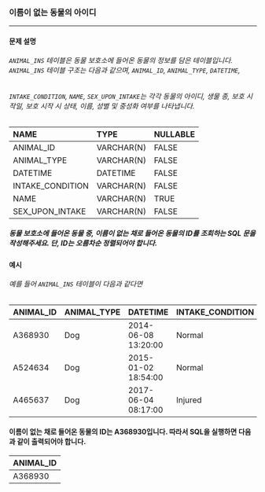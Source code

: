 ### 이름이 없는 동물의 아이디

***

#### 문제 설명
###### `ANIMAL_INS` 테이블은 동물 보호소에 들어온 동물의 정보를 담은 테이블입니다. `ANIMAL_INS` 테이블 구조는 다음과 같으며, `ANIMAL_ID`, `ANIMAL_TYPE`, `DATETIME`, 
###### `INTAKE_CONDITION`, `NAME`, `SEX_UPON_INTAKE`는 각각 동물의 아이디, 생물 종, 보호 시작일, 보호 시작 시 상태, 이름, 성별 및 중성화 여부를 나타냅니다.

NAME	          |TYPE       |	NULLABLE|
|:--            |:--        |:--
ANIMAL_ID	      |VARCHAR(N)	|FALSE    |
ANIMAL_TYPE     |	VARCHAR(N)|	FALSE   |
DATETIME        |	DATETIME  |	FALSE   |
INTAKE_CONDITION|	VARCHAR(N)|	FALSE   |
NAME            |	VARCHAR(N)|	TRUE    |
SEX_UPON_INTAKE |	VARCHAR(N)|	FALSE   |

##### 동물 보호소에 들어온 동물 중, 이름이 없는 채로 들어온 동물의 ID를 조회하는 SQL 문을 작성해주세요. 단, ID는 오름차순 정렬되어야 합니다.

#### 예시
###### 예를 들어 `ANIMAL_INS` 테이블이 다음과 같다면

ANIMAL_ID |	ANIMAL_TYPE|	DATETIME           |	INTAKE_CONDITION|	NAME      |	SEX_UPON_INTAKE|
|:--      |:--         |:--                  |:--               |:--        |:--
A368930   |	Dog        |	2014-06-08 13:20:00|	Normal          |	NULL      |	Spayed Female   |
A524634   |	Dog        |	2015-01-02 18:54:00|	Normal          | Belle     |	Intact Female   |
A465637   |	Dog        |	2017-06-04 08:17:00|	Injured         |	Commander |	Neutered Male   |

#### 이름이 없는 채로 들어온 동물의 ID는 A368930입니다. 따라서 SQL을 실행하면 다음과 같이 출력되어야 합니다.

ANIMAL_ID|
|:--
A368930  |
